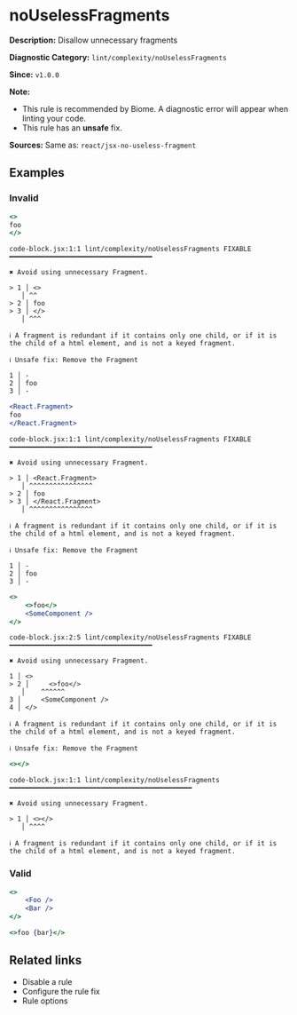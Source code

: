 # noUselessFragments

**Description:** Disallow unnecessary fragments

**Diagnostic Category:** `lint/complexity/noUselessFragments`

**Since:** `v1.0.0`

**Note:**
- This rule is recommended by Biome. A diagnostic error will appear when linting your code.
- This rule has an **unsafe** fix.

**Sources:** Same as: `react/jsx-no-useless-fragment`

## Examples

### Invalid

```jsx
<>
foo
</>
```
```
code-block.jsx:1:1 lint/complexity/noUselessFragments FIXABLE ━━━━━━━━━━━━━━━━━━━━━━━━━━━━━━━━━━━━

✖ Avoid using unnecessary Fragment.

> 1 │ <>
   │ ^^
> 2 │ foo
> 3 │ </>
   │ ^^^
  
ℹ A fragment is redundant if it contains only one child, or if it is the child of a html element, and is not a keyed fragment.

ℹ Unsafe fix: Remove the Fragment

1 │ -
2 │ foo
3 │ -
```

```jsx
<React.Fragment>
foo
</React.Fragment>
```
```
code-block.jsx:1:1 lint/complexity/noUselessFragments FIXABLE ━━━━━━━━━━━━━━━━━━━━━━━━━━━━━━━━━━━━

✖ Avoid using unnecessary Fragment.

> 1 │ <React.Fragment>
   │ ^^^^^^^^^^^^^^^^
> 2 │ foo
> 3 │ </React.Fragment>
   │ ^^^^^^^^^^^^^^^^
  
ℹ A fragment is redundant if it contains only one child, or if it is the child of a html element, and is not a keyed fragment.

ℹ Unsafe fix: Remove the Fragment

1 │ -
2 │ foo
3 │ -
```

```jsx
<>
    <>foo</>
    <SomeComponent />
</>
```
```
code-block.jsx:2:5 lint/complexity/noUselessFragments FIXABLE ━━━━━━━━━━━━━━━━━━━━━━━━━━━━━━━━━━━━

✖ Avoid using unnecessary Fragment.

1 │ <>
> 2 │     <>foo</>
   │    ^^^^^^
3 │     <SomeComponent />
4 │ </>
  
ℹ A fragment is redundant if it contains only one child, or if it is the child of a html element, and is not a keyed fragment.

ℹ Unsafe fix: Remove the Fragment
```

```jsx
<></>
```
```
code-block.jsx:1:1 lint/complexity/noUselessFragments ━━━━━━━━━━━━━━━━━━━━━━━━━━━━━━━━━━━━━━━━━━━━━━

✖ Avoid using unnecessary Fragment.

> 1 │ <></>
   │ ^^^^
  
ℹ A fragment is redundant if it contains only one child, or if it is the child of a html element, and is not a keyed fragment.
```

### Valid

```jsx
<>
    <Foo />
    <Bar />
</>
```

```jsx
<>foo {bar}</>
```

## Related links

- Disable a rule
- Configure the rule fix
- Rule options